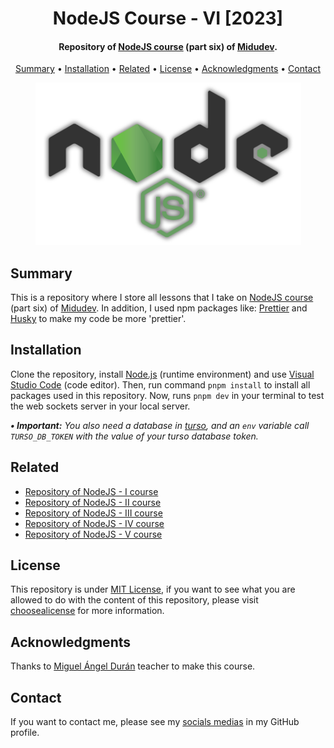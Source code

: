 <h1 align="center">
    NodeJS Course - VI [2023]
</h1>

<h4 align="center">
    Repository of <a href="https://aprendenode.dev/" target="_blank">NodeJS course<a> (part six) of <a href="https://www.linkedin.com/in/midudev/" target="_blank">Midudev</a>.
</h4>

<p align="center">
    <a href="#----summary">Summary</a> •
    <a href="#----installation">Installation</a> •
    <a href="#----related">Related</a> •
    <a href="#----license">License</a> •
    <a href="#----acknowledgments">Acknowledgments</a> •
    <a href="#----contact">Contact</a>
</p>

<p align="center">
    <img src="./.github/nodejs-logo.png" width="425">
</p>

<h2>
    Summary
</h2>
<p>
    This is a repository where I store all lessons that I take on <a href="https://aprendenode.dev/" target="_blank">NodeJS course<a> (part six) of <a href="https://www.linkedin.com/in/midudev/" target="_blank">Midudev</a>. In addition, I used npm packages like: <a href="https://prettier.io/" target="_blank">Prettier</a> and <a href="https://github.com/typicode/husky" target="_blank">Husky</a> to make my code be more 'prettier'.
</p>

<h2>
    Installation
</h2>
<p>
    Clone the repository, install <a href="https://nodejs.org/es/" target="_blank">Node.js</a> (runtime environment) and use <a href="https://code.visualstudio.com/" target="_blank">Visual Studio Code</a> (code editor). Then, run command <code>pnpm install</code> to install all packages used in this repository. Now, runs <code>pnpm dev</code> in your terminal to test the web sockets server in your local server.
</p>

<p>
    <i>
        <strong>• Important:</strong>
            You also need a database in <a href="https://turso.tech/">turso</a>, and an <code>env</code> variable call <code>TURSO_DB_TOKEN</code> with the value of your turso database token.
    </i>
</p>

<h2>
    Related
</h2>
<p>
    <ul>
        <li>
            <a href="https://github.com/hozlucas28/NodeJS-Course-I-2023" target="_blank">Repository of NodeJS - I course</a>
        </li>
        <li>
            <a href="https://github.com/hozlucas28/NodeJS-Course-II-2023" target="_blank">Repository of NodeJS - II course</a>
        </li>
        <li>
            <a href="https://github.com/hozlucas28/NodeJS-Course-III-2023" target="_blank">Repository of NodeJS - III course</a>
        </li>
        <li>
            <a href="https://github.com/hozlucas28/NodeJS-Course-IV-2023" target="_blank">Repository of NodeJS - IV course</a>
        </li>
        <li>
            <a href="https://github.com/hozlucas28/NodeJS-Course-V-2023" target="_blank">Repository of NodeJS - V course</a>
        </li>
    </ul>
</p>

<h2>
    License
</h2>
<p>
    This repository is under <a href="./LICENSE" target="_blank">MIT License</a>, if you want to see what you are allowed to do with the content of this repository, please visit <a href="https://choosealicense.com/licenses/" target="_blank">choosealicense</a> for more information.
</p>

<h2>
    Acknowledgments
</h2>
<p>
    Thanks to <a href="https://www.linkedin.com/in/midudev/" target="_blank">Miguel Ángel Durán</a> teacher to make this course.
</p>

<h2>
    Contact
</h1>
<p>
    If you want to contact me, please see my <a href="https://github.com/hozlucas28" target="_blank">socials medias</a> in my GitHub profile.
</p>
